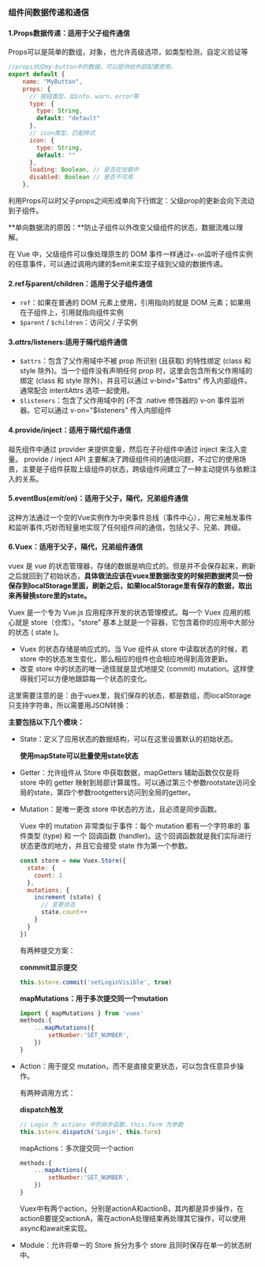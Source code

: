 ### 组件间数据传递和通信

#### 1.Props数据传递：适用于父子组件通信

Props可以是简单的数组，对象，也允许高级选项，如类型检测，自定义验证等

```js
//props对应my-button中的数据，可以提供给外部配置使用。
export default {
    name: "MyButton",
    props: {
      // 按钮类型，如info、warn、error等
      type: {
        type: String,
        default: "default"
      },
      // icon类型，匹配样式
      icon: {
        type: String,
        default: ""
      },
      loading: Boolean, // 是否在加载中
      disabled: Boolean // 是否不可用
    },
```

利用Props可以时父子props之间形成单向下行绑定：父级prop的更新会向下流动到子组件。

**单向数据流的原因：**防止子组件以外改变父级组件的状态，数据流难以理解。

在 Vue 中，父级组件可以像处理原生的 DOM 事件一样通过`v-on`监听子组件实例的任意事件，可以通过调用内建的$emit来实现子级到父级的数据传递。

#### 2.ref与parent/children：适用于父子组件通信

- `ref`：如果在普通的 DOM 元素上使用，引用指向的就是 DOM 元素；如果用在子组件上，引用就指向组件实例
- `$parent` / `$children`：访问父 / 子实例

#### 3.$attrs/$listeners:适用于隔代组件通信

- `$attrs`：包含了父作用域中不被 prop 所识别 (且获取) 的特性绑定 (class 和 style 除外)。当一个组件没有声明任何 prop 时，这里会包含所有父作用域的绑定 (class 和 style 除外)，并且可以通过 v-bind="$attrs" 传入内部组件。通常配合 interitAttrs 选项一起使用。
- `$listeners`：包含了父作用域中的 (不含 .native 修饰器的) v-on 事件监听器。它可以通过 v-on="$listeners" 传入内部组件

#### 4.provide/inject：适用于隔代组件通信

祖先组件中通过 provider 来提供变量，然后在子孙组件中通过 inject 来注入变量。 provide / inject API 主要解决了跨级组件间的通信问题，不过它的使用场景，主要是子组件获取上级组件的状态，跨级组件间建立了一种主动提供与依赖注入的关系。

#### 5.eventBus($emit/$on)：适用于父子，隔代，兄弟组件通信

这种方法通过一个空的Vue实例作为中央事件总线（事件中心），用它来触发事件和监听事件,巧妙而轻量地实现了任何组件间的通信，包括父子、兄弟、跨级。

#### 6.Vuex：适用于父子，隔代，兄弟组件通信

vuex 是 vue 的状态管理器，存储的数据是响应式的。但是并不会保存起来，刷新之后就回到了初始状态，**具体做法应该在vuex里数据改变的时候把数据拷贝一份保存到localStorage里面，刷新之后，如果localStorage里有保存的数据，取出来再替换store里的state。**

Vuex 是一个专为 Vue.js 应用程序开发的状态管理模式。每一个 Vuex 应用的核心就是 store（仓库）。“store” 基本上就是一个容器，它包含着你的应用中大部分的状态 ( state )。

- Vuex 的状态存储是响应式的。当 Vue 组件从 store 中读取状态的时候，若 store 中的状态发生变化，那么相应的组件也会相应地得到高效更新。
- 改变 store 中的状态的唯一途径就是显式地提交  (commit) mutation。这样使得我们可以方便地跟踪每一个状态的变化。

这里需要注意的是：由于vuex里，我们保存的状态，都是数组，而localStorage只支持字符串，所以需要用JSON转换：

**主要包括以下几个模块：**

- State：定义了应用状态的数据结构，可以在这里设置默认的初始状态。

  **使用mapState可以批量使用state状态**

- Getter：允许组件从 Store 中获取数据，mapGetters 辅助函数仅仅是将 store 中的 getter 映射到局部计算属性。可以通过第三个参数rootstate访问全局的state，第四个参数rootgetters访问到全局的getter。

- Mutation：是唯一更改 store 中状态的方法，且必须是同步函数。

  Vuex 中的 mutation 非常类似于事件：每个 mutation 都有一个字符串的 事件类型 (type) 和 一个 回调函数 (handler)。这个回调函数就是我们实际进行状态更改的地方，并且它会接受 state 作为第一个参数。

  ```js
  const store = new Vuex.Store({
    state: {
      count: 1
    },
    mutations: {
      increment (state) {
        // 变更状态
        state.count++
      }
    }
  })
  ```

  有两种提交方案：

  **conmmit显示提交**

  ```js
  this.$store.commit('setLoginVisible', true)
  ```

  **mapMutations：用于多次提交同一个mutation**

  ```js
  import { mapMutations } from 'vuex'
  methods:{
      ...mapMutations({
          setNumber:'SET_NUMBER',
      })
  }
  ```

- Action：用于提交 mutation，而不是直接变更状态，可以包含任意异步操作。

  有两种调用方式：

  **dispatch触发**

  ```js
  // Login 为 actions 中的异步函数，this.form 为参数
  this.$store.dispatch('Login', this.form)
  ```

  mapActions：多次提交同一个action

  ```js
  methods:{
      ...mapActions({
          setNumber:'SET_NUMBER',
      })
  }
  ```

  Vuex中有两个action，分别是actionA和actionB，其内都是异步操作，在actionB要提交actionA，需在actionA处理结束再处理其它操作，可以使用async和await来实现。

- Module：允许将单一的 Store 拆分为多个 store 且同时保存在单一的状态树中。